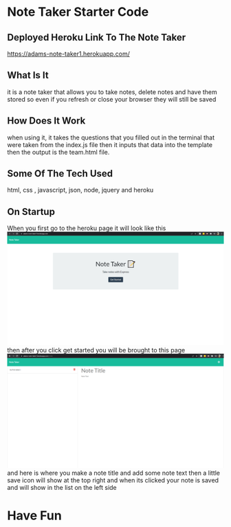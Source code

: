 # Note Taker Starter Code

## Deployed Heroku Link To The Note Taker
https://adams-note-taker1.herokuapp.com/


## What Is It 
it is a note taker that allows you to take notes, delete notes and have them stored so even if you refresh or close your browser they will still be saved


## How Does It Work
when using it, it takes the questions that you filled out in the terminal that were taken from the index.js file then it inputs that data into the template then the 
output is the team.html file.

## Some Of The Tech Used

html, css , javascript, json, node, jquery and heroku

## On Startup 
When you first go to the heroku page it will look like this
![image](./Develop/public/assets/startup.png)
then after you click get started you will be brought to this page
![image](./Develop/public/assets/next.png)
and here is where you make a note title and add some note text then a little save icon will show at the top right and when its clicked your note is saved and will show in the list on the left side

# Have Fun

